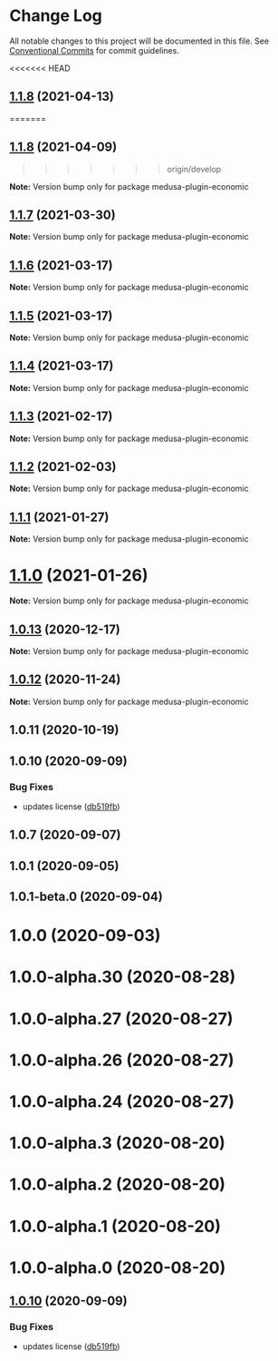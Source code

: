 # Change Log

All notable changes to this project will be documented in this file.
See [Conventional Commits](https://conventionalcommits.org) for commit guidelines.

<<<<<<< HEAD
## [1.1.8](https://github.com/medusajs/medusa/compare/medusa-plugin-economic@1.1.7...medusa-plugin-economic@1.1.8) (2021-04-13)
=======
## [1.1.8](https://github.com/medusajs/medusa/compare/medusa-plugin-economic@1.1.7...medusa-plugin-economic@1.1.8) (2021-04-09)
>>>>>>> origin/develop

**Note:** Version bump only for package medusa-plugin-economic





## [1.1.7](https://github.com/medusajs/medusa/compare/medusa-plugin-economic@1.1.6...medusa-plugin-economic@1.1.7) (2021-03-30)

**Note:** Version bump only for package medusa-plugin-economic





## [1.1.6](https://github.com/medusajs/medusa/compare/medusa-plugin-economic@1.1.5...medusa-plugin-economic@1.1.6) (2021-03-17)

**Note:** Version bump only for package medusa-plugin-economic





## [1.1.5](https://github.com/medusajs/medusa/compare/medusa-plugin-economic@1.1.3...medusa-plugin-economic@1.1.5) (2021-03-17)

**Note:** Version bump only for package medusa-plugin-economic





## [1.1.4](https://github.com/medusajs/medusa/compare/medusa-plugin-economic@1.1.3...medusa-plugin-economic@1.1.4) (2021-03-17)

**Note:** Version bump only for package medusa-plugin-economic





## [1.1.3](https://github.com/medusajs/medusa/compare/medusa-plugin-economic@1.1.2...medusa-plugin-economic@1.1.3) (2021-02-17)

**Note:** Version bump only for package medusa-plugin-economic





## [1.1.2](https://github.com/medusajs/medusa/compare/medusa-plugin-economic@1.1.1...medusa-plugin-economic@1.1.2) (2021-02-03)

**Note:** Version bump only for package medusa-plugin-economic





## [1.1.1](https://github.com/medusajs/medusa/compare/medusa-plugin-economic@1.1.0...medusa-plugin-economic@1.1.1) (2021-01-27)

**Note:** Version bump only for package medusa-plugin-economic





# [1.1.0](https://github.com/medusajs/medusa/compare/medusa-plugin-economic@1.0.13...medusa-plugin-economic@1.1.0) (2021-01-26)

**Note:** Version bump only for package medusa-plugin-economic





## [1.0.13](https://github.com/medusajs/medusa/compare/medusa-plugin-economic@1.0.12...medusa-plugin-economic@1.0.13) (2020-12-17)

**Note:** Version bump only for package medusa-plugin-economic





## [1.0.12](https://github.com/medusajs/medusa/compare/medusa-plugin-economic@1.0.11...medusa-plugin-economic@1.0.12) (2020-11-24)

**Note:** Version bump only for package medusa-plugin-economic





## 1.0.11 (2020-10-19)



## 1.0.10 (2020-09-09)


### Bug Fixes

* updates license ([db519fb](https://github.com/medusajs/medusa/commit/db519fbaa6f8ad02c19cbecba5d4f28ba1ee81aa))



## 1.0.7 (2020-09-07)



## 1.0.1 (2020-09-05)



## 1.0.1-beta.0 (2020-09-04)



# 1.0.0 (2020-09-03)



# 1.0.0-alpha.30 (2020-08-28)



# 1.0.0-alpha.27 (2020-08-27)



# 1.0.0-alpha.26 (2020-08-27)



# 1.0.0-alpha.24 (2020-08-27)



# 1.0.0-alpha.3 (2020-08-20)



# 1.0.0-alpha.2 (2020-08-20)



# 1.0.0-alpha.1 (2020-08-20)



# 1.0.0-alpha.0 (2020-08-20)





## [1.0.10](https://github.com/medusajs/medusa/compare/v1.0.9...v1.0.10) (2020-09-09)


### Bug Fixes

* updates license ([db519fb](https://github.com/medusajs/medusa/commit/db519fbaa6f8ad02c19cbecba5d4f28ba1ee81aa))
